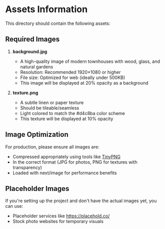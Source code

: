 # Assets Information

This directory should contain the following assets:

## Required Images

1. **background.jpg**
   - A high-quality image of modern townhouses with wood, glass, and natural gardens
   - Resolution: Recommended 1920×1080 or higher
   - File size: Optimized for web (ideally under 500KB)
   - This image will be displayed at 20% opacity as a background

2. **texture.png**
   - A subtle linen or paper texture
   - Should be tileable/seamless
   - Light colored to match the #d4c8ba color scheme
   - This texture will be displayed at 10% opacity

## Image Optimization

For production, please ensure all images are:
- Compressed appropriately using tools like [TinyPNG](https://tinypng.com/)
- In the correct format (JPG for photos, PNG for textures with transparency)
- Loaded with next/image for performance benefits

## Placeholder Images

If you're setting up the project and don't have the actual images yet, you can use:
- Placeholder services like https://placehold.co/
- Stock photo websites for temporary visuals 